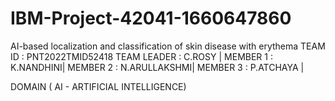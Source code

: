# IBM-Project-42041-1660647860
AI-based localization and classification of skin disease with erythema
TEAM ID : PNT2022TMID52418
TEAM LEADER : C.ROSY |
MEMBER 1 : K.NANDHINI|
MEMBER 2 : N.ARULLAKSHMI|
MEMBER 3 : P.ATCHAYA |

DOMAIN ( AI - ARTIFICIAL INTELLIGENCE)
